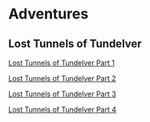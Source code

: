 # Adventures

## Lost Tunnels of Tundelver

[Lost Tunnels of Tundelver Part 1](LostTunnelsOfTundelver/TunnelsOfTuntinPart1.md)

[Lost Tunnels of Tundelver Part 2](LostTunnelsOfTundelver/TunnelsOfTuntinPart2.md)

[Lost Tunnels of Tundelver Part 3](LostTunnelsOfTundelver/TunnelsOfTuntinPart3.md)

[Lost Tunnels of Tundelver Part 4](LostTunnelsOfTundelver/TunnelsOfTuntinPart4.md)
